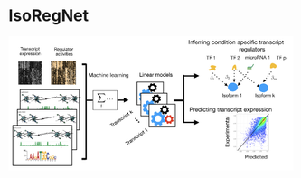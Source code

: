 # IsoRegNet



![myimage-alt-tag](https://github.com/CSBioAzim/IsoRegNet/blob/master/Pipeline.png.001.jpeg)
